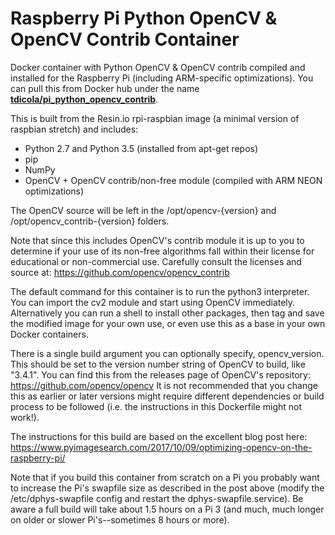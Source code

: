 # Raspberry Pi Python OpenCV &amp; OpenCV Contrib Container

Docker container with Python OpenCV &amp; OpenCV contrib compiled and installed
for the Raspberry Pi (including ARM-specific optimizations).  You can pull this
from Docker hub under the name **[tdicola/pi_python_opencv_contrib](https://hub.docker.com/r/tdicola/pi_python_opencv_contrib/)**.

This is built from the Resin.io rpi-raspbian image (a minimal
version of raspbian stretch) and includes:
-   Python 2.7 and Python 3.5 (installed from apt-get repos)
-   pip
-   NumPy
-   OpenCV + OpenCV contrib/non-free module (compiled with ARM NEON
optimizations)

The OpenCV source will be left in the /opt/opencv-{version} and
/opt/opencv_contrib-{version} folders.

Note that since this includes OpenCV's contrib module it is up to you to
determine if your use of its non-free algorithms fall within their license for
educational or non-commercial use.  Carefully consult the licenses and source
at: https://github.com/opencv/opencv_contrib

The default command for this container is to run the python3 interpreter.
You can import the cv2 module and start using OpenCV immediately.  Alternatively
you can run a shell to install other packages, then tag and save the modified
image for your own use, or even use this as a base in your own Docker containers.

There is a single build argument you can optionally specify, opencv_version.
This should be set to the version number string of OpenCV to build, like
"3.4.1".  You can find this from the releases page of OpenCV's repository:
https://github.com/opencv/opencv  It is not recommended that you change this
as earlier or later versions might require different dependencies or build
process to be followed (i.e. the instructions in this Dockerfile might not
work!).

The instructions for this build are based on the excellent blog post here:
https://www.pyimagesearch.com/2017/10/09/optimizing-opencv-on-the-raspberry-pi/

Note that if you build this container from scratch on a Pi you probably want
to increase the Pi's swapfile size as described in the post above (modify
the /etc/dphys-swapfile config and restart the dphys-swapfile.service).  Be
aware a full build will take about 1.5 hours on a Pi 3 (and much, much longer
on older or slower Pi's--sometimes 8 hours or more).
